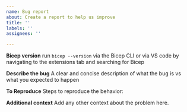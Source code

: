```yaml
---
name: Bug report
about: Create a report to help us improve
title: ''
labels: ''
assignees: ''

---
```


**Bicep version**
run `bicep --version` via the Bicep CLI or via VS code by navigating to the extensions tab and searching for Bicep

**Describe the bug**
A clear and concise description of what the bug is vs what you expected to happen

**To Reproduce**
Steps to reproduce the behavior:

**Additional context**
Add any other context about the problem here.
